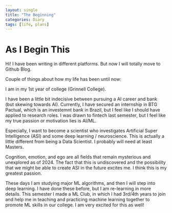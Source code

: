 ```yaml
---
layout: single
title: "The Beginning"
categories: Diary
tags: [life, plans]
---
```


# As I Begin This

Hi! I have been writing in different platforms.
But now I will totally move to Github Blog.  

Couple of things about how my life has been until now:  

I am in my 1st year of college (Grinnell College).  

I have been a little bit indecisive between pursuing a AI career and bank (but skewing towards AI).
Currently, I have secured an internship in BTG Pactual, which is an investemnt bank in Brazil, but I feel like I should have applied to research roles. I was drawn to fintech last semester, but I feel like my true passion or motivation lies is AI/ML.  

Especially, I want to become a scientist who investigates Artificial Super Intelligence (ASI) and some deep learning / neuroscience. This is actually a little different from being a Data Scientist. I probably will need at least Masters.  

Cognition, emotion, and ego are all fields that remain mysterious and unexplored as of 2024. The fact that this is undiscovered and the possibility that we might be able to create ASI in the future excites me. I think this is my greatest passion.  

These days I am studying major ML algorithms, and then I will step into deep learning. I have done these before, but I am re-learning in more details. This semester I made a ML Club, in which I had 3rd/4th years to join and help me in teaching and practicing machine learning together to promote ML skills in our college. I am very excited for this as well!  
